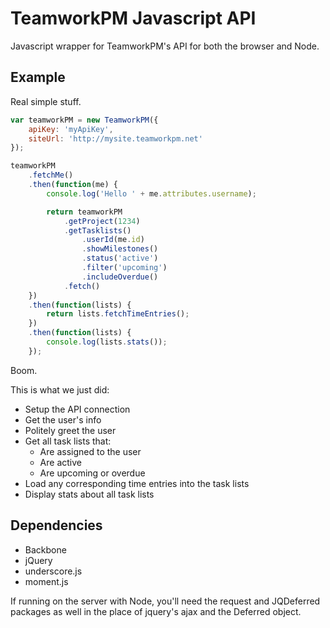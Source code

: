 TeamworkPM Javascript API
=========================

Javascript wrapper for TeamworkPM's API for both the browser and Node.

## Example ##

Real simple stuff.

```javascript
var teamworkPM = new TeamworkPM({
    apiKey: 'myApiKey',
    siteUrl: 'http://mysite.teamworkpm.net'
});

teamworkPM
    .fetchMe()
    .then(function(me) {
        console.log('Hello ' + me.attributes.username);

        return teamworkPM
            .getProject(1234)
            .getTasklists()
                .userId(me.id)
                .showMilestones()
                .status('active')
                .filter('upcoming')
                .includeOverdue()
            .fetch()
    })
    .then(function(lists) {
        return lists.fetchTimeEntries();
    })
    .then(function(lists) {
        console.log(lists.stats());
    });
```

Boom.

This is what we just did:

* Setup the API connection
* Get the user's info
* Politely greet the user
* Get all task lists that:
    * Are assigned to the user
    * Are active
    * Are upcoming or overdue
* Load any corresponding time entries into the task lists
* Display stats about all task lists

## Dependencies ##

* Backbone
* jQuery
* underscore.js
* moment.js

If running on the server with Node, you'll need the request and JQDeferred packages as well in the place of jquery's ajax and the Deferred object.
